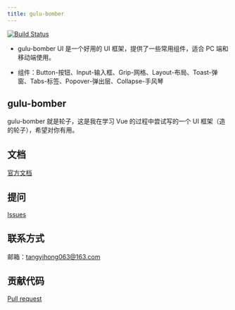 ```yaml
---
title: gulu-bomber
---
```


[![Build Status](https://travis-ci.org/travis-ci/travis-web.svg?branch=master)](https://travis-ci.org/travis-ci/travis-web)

* gulu-bomber UI 是一个好用的 UI 框架，提供了一些常用组件，适合 PC 端和移动端使用。

* 组件：Button-按钮、Input-输入框、Grip-网格、Layout-布局、Toast-弹窗、Tabs-标签、Popover-弹出层、Collapse-手风琴

## gulu-bomber

gulu-bomber 就是轮子，这是我在学习 Vue 的过程中尝试写的一个 UI 框架（造的轮子），希望对你有用。

## 文档
[官方文档](https://bomber063.github.io/DIY-UI-frame-by-Vue-for-all/)
## 提问
[Issues](https://github.com/bomber063/DIY-UI-frame-by-Vue-for-all/issues)
## 联系方式
邮箱：tangyihong063@163.com
## 贡献代码
[Pull request](https://github.com/bomber063/DIY-UI-frame-by-Vue-for-all/pulls)
